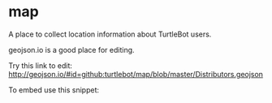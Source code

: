 map
===

A place to collect location information about TurtleBot users.


geojson.io is a good place for editing. 

Try this link to edit: http://geojson.io/#id=github:turtlebot/map/blob/master/Distributors.geojson

To embed use this snippet: <script src="https://embed.github.com/view/geojson/turtlebot/map/master/Distributors.geojson"></script>
